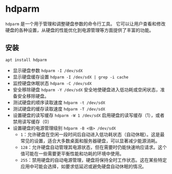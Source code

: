 # hdparm

`hdparm` 是一个用于管理和调整硬盘参数的命令行工具。
它可以让用户查看和修改硬盘的各种设置，从硬盘的性能优化到电源管理等方面提供了丰富的功能。

## 安装

```sh
apt install hdparm
```

- 显示硬盘参数 `hdparm -I /dev/sdX`
- 显示硬盘缓存设置 `hdparm -I /dev/sdX | grep -i cache`
- 监控硬盘休眠状态 `hdparm -C /dev/sdX`
- 安全移除硬盘 `hdparm -Y /dev/sdX`
安全地使硬盘进入低功耗或空闲状态，准备安全移除硬盘。
- 测试硬盘的顺序读取速度 `hdparm -t /dev/sdX`
- 测试硬盘的缓存读取速度 `hdparm -T /dev/sdX`
- 设置硬盘的读写缓存 `hdparm -W 1 /dev/sdX`
启用硬盘的读写缓存（1），或者禁用读写缓存（0）
- 设置硬盘的电源管理级别 `hdparm -B <值> /dev/sdX`
  - `1`：允许硬盘在空闲一段时间后自动进入低功耗状态（自动休眠）。这是最常见的设置，适合大多数桌面和服务器硬盘，可以显著减少能源消耗。
  - `128`：允许硬盘自动管理其电源状态，但在需要时仍能快速响应请求。这个值可能在一些需要更平衡性能和功耗的环境中使用。
  - `255`：禁用硬盘的自动电源管理，硬盘将保持全时工作状态。这在某些特定应用中可能会选择，如要求低延迟或避免硬盘自动休眠的情况。
